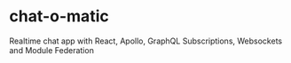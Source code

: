 # chat-o-matic
Realtime chat app with React, Apollo, GraphQL Subscriptions, Websockets and Module Federation
